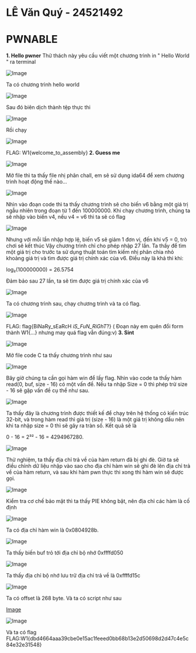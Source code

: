 # LÊ Văn Quý - 24521492
# PWNABLE
**1. Hello pwner**
Thử thách này yêu cầu viết một chương trình in " Hello World " ra terminal

![Image](https://github.com/user-attachments/assets/db6ffe42-8709-43db-983c-51cdff164c66)

Ta có chương trình hello world 

![Image](https://github.com/user-attachments/assets/bb1e45bd-aa0a-4762-8d4d-70696480a46d)

Sau đó biên dịch thành tệp thực thi

![Image](https://github.com/user-attachments/assets/743605ac-df73-4f9d-b566-4a58e4e839de)

Rồi chạy

![Image](https://github.com/user-attachments/assets/78f8ead6-e467-4a4a-b759-7a0146332ded)

FLAG: W1{welcome_to_assembly}
**2. Guess me**

![Image](https://github.com/user-attachments/assets/c0ff5974-c640-4d0d-a50a-536d388758da)

Mở file thì ta thấy file nhị phân chall, em sẽ sử dụng ida64 để xem chương trình hoạt động thế nào...

![Image](https://github.com/user-attachments/assets/36c67b94-0087-44fe-be24-9dbea3fdbc65)

Nhìn vào đoạn code thì ta thấy chương trình sẽ cho biến v6 bằng một giá trị ngẫu nhiên trong đoạn từ 1 đến 100000000. Khi chạy chương trình, chúng ta sẽ nhập vào biến v4, nếu v4 = v6 thì ta sẽ có flag

![Image](https://github.com/user-attachments/assets/9871c6bc-eea7-4645-bffa-51fe66b62d05)

Nhưng với mỗi lần nhập hợp lệ, biến v5 sẽ giảm 1 đơn vị, đến khi v5 = 0, trò chơi sẽ kết thúc
Vậy chương trình chỉ cho phép nhập 27 lần.
Ta thấy để tìm một giá trị cho trước ta sử dụng thuật toán tìm kiếm nhị phân chia nhỏ khoảng giá trị và tìm được giá trị chính xác của v6.
 Điều này là khả thi khi:
 
 log₂(100000000) = 26.5754
  
 Đảm bảo sau 27 lần, ta sẽ tìm được giá trị chính xác của v6

![Image](https://github.com/user-attachments/assets/cb494597-d3bb-4a07-97f9-bd2c396b2877)

Ta có chương trình sau, chạy chương trình và ta có flag.

![Image](https://github.com/user-attachments/assets/173e93d7-02ad-4240-b390-1b3032214161)

FLAG: flag{BiNaRy_sEaRcH _iS_FuN_RiGhT_?} 
( Đoạn này em quên đổi form thành W1{...} nhưng may quá flag vẫn đúng:v)
**3. Sint**

![Image](https://github.com/user-attachments/assets/20634124-978b-4e4e-b9e2-5716fbb120d4)

Mở file code C ta thấy chương trình như sau 

![Image](https://github.com/user-attachments/assets/37f9a64a-aa69-4cf6-a878-99a6f0b456ac)

Bây giờ chúng ta cần gọi hàm win để lấy flag.
Nhìn vào code ta thấy hàm read(0, buf, size - 16) có một vấn đề. Nếu ta nhập Size = 0 thì phép trừ size - 16 sẽ gặp vấn đề cụ thể như sau.

![Image](https://github.com/user-attachments/assets/25242ce3-9465-4e5d-abd8-07dc156b25f4)

Ta thấy đây là chương trình được thiết kế để chạy trên hệ thống có kiến trúc 32-bit, và trong hàm read thì giá trị (size - 16) là một giá trị không dấu nên khi ta nhập size = 0 thì sẽ gây ra tràn số. Kết quả sẽ là 

0 - 16 = 2³² - 16 = 4294967280.

![Image](https://github.com/user-attachments/assets/60eee6e9-3c59-4054-9a78-0caf20df911f)

Thử nghiệm, ta thấy địa chỉ trả về của hàm return đã bị ghi đè. 
Giờ ta sẽ điều chỉnh dữ liệu nhập vào sao cho địa chỉ hàm win sẽ ghi đè lên địa chỉ trả về của hàm return, và sau khi hàm pwn thực thi xong thì hàm win sẽ được gọi.

![Image](https://github.com/user-attachments/assets/b846a8b7-63cd-41ce-a8ba-3335ace0dd8e)

Kiểm tra cơ chế bảo mật thì ta thấy PIE không bật, nên địa chỉ các hàm là cố định

![Image](https://github.com/user-attachments/assets/a9018b98-1923-4f8c-bcb7-8cea80922bec)

Ta có địa chỉ hàm win là 0x0804928b.

![Image](https://github.com/user-attachments/assets/b7573a61-c80b-47a8-80da-2478256ae635)

Ta thấy biến buf trỏ tới địa chỉ bộ nhớ 0xffffd050

![Image](https://github.com/user-attachments/assets/8039de50-550c-4eb7-9cb2-127e35e9f772)

Ta thấy địa chỉ bộ nhớ lưu trữ địa chỉ trả về là 0xffffd15c

![Image](https://github.com/user-attachments/assets/e13d30fa-45bd-4cb2-8864-fbfa772b44e1)

Ta có offset là 268 byte.
Và ta có script như sau

[Image](https://github.com/user-attachments/assets/bdf2e778-6879-4814-89a8-1e2eea3693d3)

![Image](https://github.com/user-attachments/assets/e0d3148c-72e5-4b99-b64f-611b048cefa4)

Và ta có flag
FLAG:W1{dbd4664aaa39cbe0e15ac1feeed0bb68b13e2d50698d2d47c4e5c84e32e31548}
